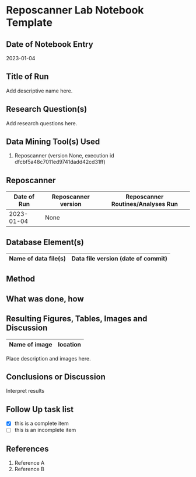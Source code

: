 # Reposcanner Lab Notebook Template

## Date of Notebook Entry
2023-01-04

## Title of Run
Add descriptive name here.

## Research Question(s)
Add research questions here.

## Data Mining Tool(s) Used
1. Reposcanner (version None, execution id dfcbf5a48c7011ed9741dadd42cd31ff)

## Reposcanner
Date of Run | Reposcanner version | Reposcanner Routines/Analyses Run
----------------------- | ------------------- | -----------
2023-01-04 | None | 

## Database Element(s)
Name of data file(s) | Data file version (date of commit)
------------------------ | ------------------------------

## Method
## What was done, how

## Resulting Figures, Tables, Images and Discussion
Name of image | location
------------------------ | ------------------------------

Place description and images here.
## Conclusions or Discussion
Interpret results

## Follow Up task list
- [x] this is a complete item
- [ ] this is an incomplete item

## References
1. Reference A
1. Reference B

